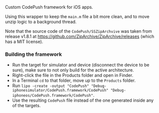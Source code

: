 Custom CodePush framework for iOS apps.

Using this wrapper to keep the `main.m` file a bit more clean,
and to move unzip logic to a background thread.

Note that the source code of the `CodePush/SSZipArchvive` was taken from 
release v1.8.1 at https://github.com/ZipArchive/ZipArchive/releases (which has a MIT license).

### Building the framework
- Run the target for simulator and device (disconnect the device to be sure), make sure to not only build for the active architecture.
- Right-click the file in the Products folder and open in Finder.
- In a Terminal `cd` to that folder, move up to the `Products` folder.
- Run `lipo -create -output "CodePush" "Debug-iphonesimulator/CodePush.framework/CodePush" "Debug-iphoneos/CodePush.framework/CodePush"`.
- Use the resulting `CodePush` file instead of the one generated inside any of the targets.


